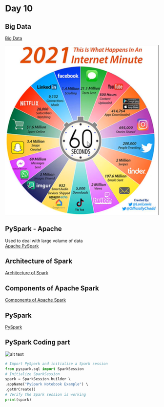 # Day 10

## Big Data
[Big Data](https://cloud.google.com/learn/what-is-big-data)

![alt text](Images/10_1.png)

## PySpark - Apache
Used to deal with large volume of data<br>
[Apache PySpark](https://aws.amazon.com/what-is/apache-spark/)

## Architecture of Spark
[Architecture of Spark](https://medium.com/@amitjoshi7/spark-architecture-a-deep-dive-2480ef45f0be)

## Components of Apache Spark
[Components of Apache Spark](https://www.knowledgehut.com/tutorials/apache-spark-tutorial/apache-spark-components)

## PySpark
[PySpark](https://www.databricks.com/glossary/pyspark)

## PySpark Coding part
![alt text](Images/10_2.png)

```python
# Import PySpark and initialize a Spark session
from pyspark.sql import SparkSession
# Initialize SparkSession
spark = SparkSession.builder \     
.appName("PySpark Notebook Example") \     
.getOrCreate()
# Verify the Spark session is working 
print(spark)
```


